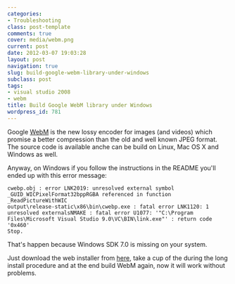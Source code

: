 ```yaml
---
categories:
- Troubleshooting
class: post-template
comments: true
cover: media/webm.png
current: post
date: 2012-03-07 19:03:28
layout: post
navigation: true
slug: build-google-webm-library-under-windows
subclass: post
tags:
- visual studio 2008
- webm
title: Build Google WebM library under Windows
wordpress_id: 781
---
```


Google [WebM](http://www.webmproject.org/) is the new lossy encoder for images (and videos) which promise a better compression than the old and well known JPEG format. The source code is available anche can be build on Linux, Mac OS X and Windows as well.

Anyway, on Windows if you follow the instructions in the README you'll ended up with this error message:

    cwebp.obj : error LNK2019: unresolved external symbol _GUID_WICPixelFormat32bppRGBA referenced in function _ReadPictureWithWIC
    output\release-static\x86\bin\cwebp.exe : fatal error LNK1120: 1 unresolved externalsNMAKE : fatal error U1077: '"C:\Program Files\Microsoft Visual Studio 9.0\VC\BIN\link.exe"' : return code '0x460'
    Stop.

<!-- more -->That's happen because Windows SDK 7.0 is missing on your system.

Just download the web installer from [here](http://www.microsoft.com/download/en/details.aspx?id=3138), take a cup of the during the long install procedure and at the end build WebM again, now it will work without problems.
